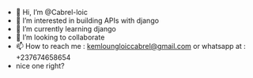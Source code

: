 - 👋 Hi, I’m @Cabrel-loic
- 👀 I’m interested in building APIs with django
- 🌱 I’m currently learning django
- 💞️ I’m looking to collaborate
- 📫 How to reach me : kemloungloiccabrel@gmail.com or whatsapp at : +237674658654
- nice one right?
<!---
Cabrel-loic/Cabrel-loic is a ✨ special ✨ repository because its `README.md` (this file) appears on your GitHub profile.
You can click the Preview link to take a look at your changes.
--->
